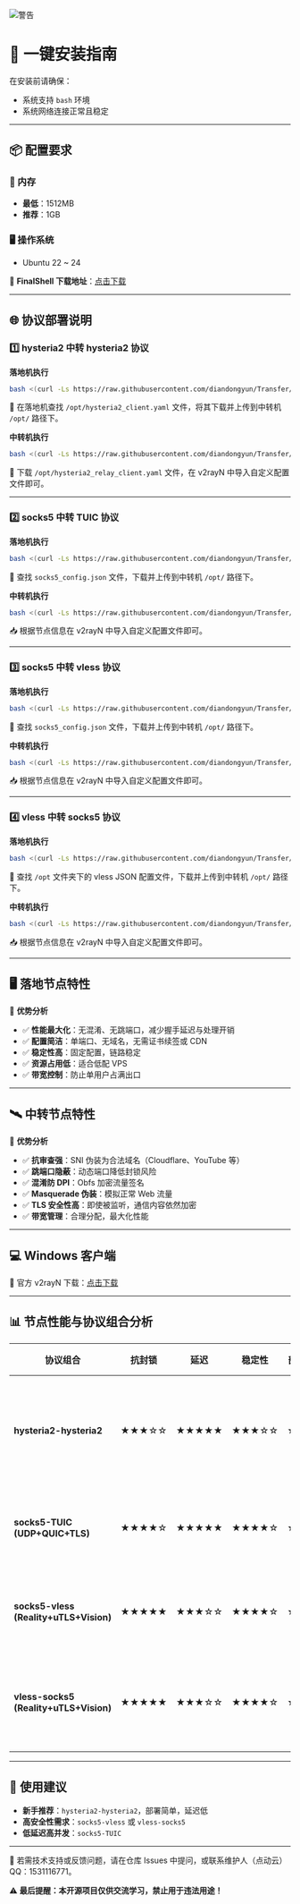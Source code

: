 ![警告](https://img.shields.io/badge/🚨_本开源项目由点动云独家提供技术支持，仅供交流学习使用，禁止用于违法用途，请各位自行遵守-FF0000?style=for-the-badge&logoWidth=40)







# 🚀 一键安装指南
在安装前请确保：
- 系统支持 `bash` 环境
- 系统网络连接正常且稳定

---

## 📦 配置要求  
### 💾 内存  
- **最低**：1512MB  
- **推荐**：1GB

### 🖥 操作系统  
- Ubuntu 22 ~ 24  

🔗 **FinalShell 下载地址**：[点击下载](https://dl.hostbuf.com/finalshell3/finalshell_windows_x64.exe)

---

## 🌐 协议部署说明

### 1️⃣ hysteria2 中转 hysteria2 协议
**落地机执行**  
```bash
bash <(curl -Ls https://raw.githubusercontent.com/diandongyun/Transfer/blob/main/hysteria2-hysteria2/destination-node.sh)
```
📂 在落地机查找 `/opt/hysteria2_client.yaml` 文件，将其下载并上传到中转机 `/opt/` 路径下。

**中转机执行**  
```bash
bash <(curl -Ls https://raw.githubusercontent.com/diandongyun/Transfer/blob/main/hysteria2-hysteria2/relay-node.sh)
```
📂 下载 `/opt/hysteria2_relay_client.yaml` 文件，在 v2rayN 中导入自定义配置文件即可。

---

### 2️⃣ socks5 中转 TUIC 协议
**落地机执行**  
```bash
bash <(curl -Ls https://raw.githubusercontent.com/diandongyun/Transfer/blob/main/socks5-TUIC/socks5.sh)
```
📂 查找 `socks5_config.json` 文件，下载并上传到中转机 `/opt/` 路径下。

**中转机执行**  
```bash
bash <(curl -Ls https://raw.githubusercontent.com/diandongyun/Transfer/blob/main/socks5-TUIC/TUIC.sh)
```
📥 根据节点信息在 v2rayN 中导入自定义配置文件即可。

---

### 3️⃣ socks5 中转 vless 协议
**落地机执行**  
```bash
bash <(curl -Ls https://raw.githubusercontent.com/diandongyun/Transfer/blob/main/socks5-vless/socks5.sh)
```
📂 查找 `socks5_config.json` 文件，下载并上传到中转机 `/opt/` 路径下。

**中转机执行**  
```bash
bash <(curl -Ls https://raw.githubusercontent.com/diandongyun/Transfer/blob/main/socks5-vless/vless.sh)
```
📥 根据节点信息在 v2rayN 中导入自定义配置文件即可。

---

### 4️⃣ vless 中转 socks5 协议
**落地机执行**  
```bash
bash <(curl -Ls https://raw.githubusercontent.com/diandongyun/Transfer/blob/main/vless-socks5/vless.sh)
```
📂 查找 `/opt` 文件夹下的 vless JSON 配置文件，下载并上传到中转机 `/opt/` 路径下。

**中转机执行**  
```bash
bash <(curl -Ls https://raw.githubusercontent.com/diandongyun/Transfer/blob/main/vless-socks5/socks5.sh)
```
📥 根据节点信息在 v2rayN 中导入自定义配置文件即可。

---

## 🖥 落地节点特性
🌟 **优势分析**  
- ✅ **性能最大化**：无混淆、无跳端口，减少握手延迟与处理开销  
- ✅ **配置简洁**：单端口、无域名，无需证书续签或 CDN  
- ✅ **稳定性高**：固定配置，链路稳定  
- ✅ **资源占用低**：适合低配 VPS  
- ✅ **带宽控制**：防止单用户占满出口  

---

## 🛰 中转节点特性
🌟 **优势分析**  
- ✅ **抗审查强**：SNI 伪装为合法域名（Cloudflare、YouTube 等）  
- ✅ **跳端口隐蔽**：动态端口降低封锁风险  
- ✅ **混淆防 DPI**：Obfs 加密流量签名  
- ✅ **Masquerade 伪装**：模拟正常 Web 流量  
- ✅ **TLS 安全性高**：即使被监听，通信内容依然加密  
- ✅ **带宽管理**：合理分配，最大化性能  

---

## 💻 Windows 客户端
🔗 官方 v2rayN 下载：[点击下载](https://github.com/Firefly-xui/hysteria2-hysteria2/releases/download/hysteria2-hysteria2/v2rayN-windows-64.zip)

---

## 📊 节点性能与协议组合分析

| 协议组合                              | 抗封锁   | 延迟    | 稳定性   | 部署复杂度 | 适用建议                     |
| ------------------------------------- | ------- | ------- | ------- | --------- | ---------------------------- |
| **hysteria2-hysteria2**               | ★★★☆☆   | ★★★★★   | ★★★☆☆   | ★★★★☆     | 稳定直播、低延迟、低卡顿场景 |
| **socks5-TUIC (UDP+QUIC+TLS)**        | ★★★★☆   | ★★★★★   | ★★★★☆   | ★★★★★     | 游戏、直播等低延迟场景       |
| **socks5-vless (Reality+uTLS+Vision)**| ★★★★★   | ★★★☆☆   | ★★★★☆   | ★★☆☆☆     | 高安全性、长期稳定场景       |
| **vless-socks5 (Reality+uTLS+Vision)**| ★★★★★   | ★★★☆☆   | ★★★★☆   | ★★☆☆☆     | 高安全性、跨平台兼容场景     |

---

## 📌 使用建议
- **新手推荐**：`hysteria2-hysteria2`，部署简单，延迟低  
- **高安全性需求**：`socks5-vless` 或 `vless-socks5`  
- **低延迟高并发**：`socks5-TUIC`  

---

📌 若需技术支持或反馈问题，请在仓库 Issues 中提问，或联系维护人（点动云）QQ：1531116771。

⚠️ **最后提醒：本开源项目仅供交流学习，禁止用于违法用途！**



